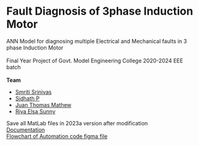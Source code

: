 # Fault Diagnosis of 3phase Induction Motor
 ANN Model for diagnosing multiple Electrical and Mechanical faults in 3 phase Induction Motor
 <br><br>
 Final Year Project of Govt. Model Engineering College 2020-2024 EEE batch
 <br> <br>
 **Team**
- [Smriti Srinivas](https://github.com/SmritiSrinivas3)
- [Sidhath P](https://github.com/sidharthvmd)
- [Juan Thomas Mathew](https://github.com/juanthomasmathew)
- [Riya Elsa Sunny](https://github.com/RiyaElsaSunny)

 Save all MatLab files in 2023a version after modification
 <br>
 [Documentation](https://drive.google.com/drive/folders/1l735utSBESm4aWUhZP7Fw9WNDbQ7vH_g)
 <br>
[Flowchart of Automation code figma file](https://www.figma.com/file/rK7koNE8wfFSmE9n1LyijN/Untitled?type=whiteboard&node-id=0%3A1&t=qgPeg89FUA2AHYKc-1)
